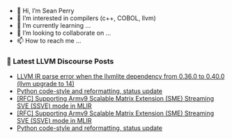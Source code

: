 - 👋 Hi, I’m Sean Perry
- 👀 I’m interested in compilers (c++, COBOL, llvm)
- 🌱 I’m currently learning ...
- 💞️ I’m looking to collaborate on ...
- 📫 How to reach me ...

<!---
s66perry/s66perry is a ✨ special ✨ repository because its `README.md` (this file) appears on your GitHub profile.
You can click the Preview link to take a look at your changes.
--->
### 📕 Latest LLVM Discourse Posts

<!-- DISCOURSE-LLVM:START -->
- [LLVM IR parse error when the llvmlite dependency from 0.36.0 to 0.40.0 &lpar;llvm upgrade to 14&rpar;](https://discourse.llvm.org/t/llvm-ir-parse-error-when-the-llvmlite-dependency-from-0-36-0-to-0-40-0-llvm-upgrade-to-14/70636#post_3)
- [Python code-style and reformatting, status update](https://discourse.llvm.org/t/python-code-style-and-reformatting-status-update/70641#post_10)
- [[RFC] Supporting Armv9 Scalable Matrix Extension &lpar;SME&rpar; Streaming SVE &lpar;SSVE&rpar; mode in MLIR](https://discourse.llvm.org/t/rfc-supporting-armv9-scalable-matrix-extension-sme-streaming-sve-ssve-mode-in-mlir/70678#post_9)
- [[RFC] Supporting Armv9 Scalable Matrix Extension &lpar;SME&rpar; Streaming SVE &lpar;SSVE&rpar; mode in MLIR](https://discourse.llvm.org/t/rfc-supporting-armv9-scalable-matrix-extension-sme-streaming-sve-ssve-mode-in-mlir/70678#post_8)
- [Python code-style and reformatting, status update](https://discourse.llvm.org/t/python-code-style-and-reformatting-status-update/70641#post_9)
<!-- DISCOURSE-LLVM:END -->
